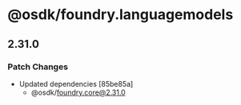 # @osdk/foundry.languagemodels

## 2.31.0

### Patch Changes

- Updated dependencies [85be85a]
  - @osdk/foundry.core@2.31.0

